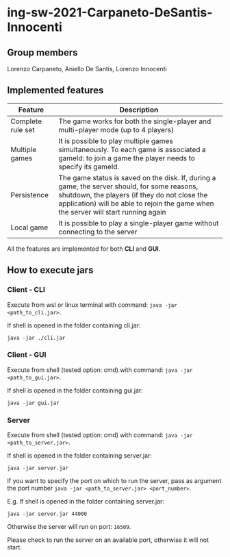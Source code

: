 # ing-sw-2021-Carpaneto-DeSantis-Innocenti
## Group members
Lorenzo Carpaneto, Aniello De Santis, Lorenzo Innocenti

## Implemented features
|Feature|Description|
---|---
|Complete rule set|The game works for both the single-player and multi-player mode (up to 4 players)|
|Multiple games|It is possible to play multiple games simultaneously. To each game is associated a gameId: to join a game the player needs to specify its gameId.|
|Persistence|The game status is saved on the disk. If, during a game, the server should, for some reasons, shutdown, the players (if they do not close the application) will be able to rejoin the game when the server will start running again|
|Local game|It is possible to play a single-player game without connecting to the server|

All the features are implemented for both **CLI** and **GUI**.

## How to execute jars
### Client - CLI
Execute from wsl or linux terminal with command: `java -jar <path_to_cli.jar>`.

If shell is opened in the folder containing cli.jar:
```
java -jar ./cli.jar
```

### Client - GUI
Execute from shell (tested option: cmd) with command: `java -jar <path_to_gui.jar>`.

If shell is opened in the folder containing gui.jar:
```
java -jar gui.jar
```

### Server
Execute from shell (tested option: cmd) with command: `java -jar <path_to_server.jar>`.

If shell is opened in the folder containing server.jar:
```
java -jar server.jar
```

If you want to specify the port on which to run the server, pass as argument the port number `java -jar <path_to_server.jar> <port_number>`. 

E.g. If shell is opened in the folder containing server.jar:
```
java -jar server.jar 44000
```

Otherwise the server will run on port: `16509`.

Please check to run the server on an available port, otherwise it will not start.
